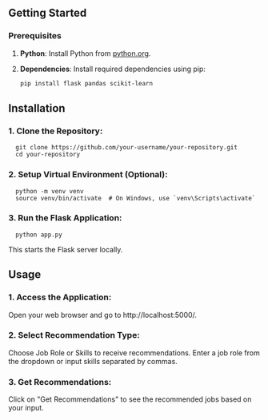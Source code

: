 ## Getting Started

### Prerequisites

1. **Python**: Install Python from [python.org](https://www.python.org/downloads/).

2. **Dependencies**: Install required dependencies using pip:
   ```bash
   pip install flask pandas scikit-learn

## Installation
  
  ### 1. Clone the Repository:
      git clone https://github.com/your-username/your-repository.git
      cd your-repository
      
  ### 2. Setup Virtual Environment (Optional):
      python -m venv venv
      source venv/bin/activate  # On Windows, use `venv\Scripts\activate`
      
  ### 3. Run the Flask Application:
      python app.py

  This starts the Flask server locally.

## Usage

### 1. Access the Application:

Open your web browser and go to http://localhost:5000/.

### 2. Select Recommendation Type:

Choose Job Role or Skills to receive recommendations.
Enter a job role from the dropdown or input skills separated by commas.

### 3. Get Recommendations:

Click on "Get Recommendations" to see the recommended jobs based on your input.
